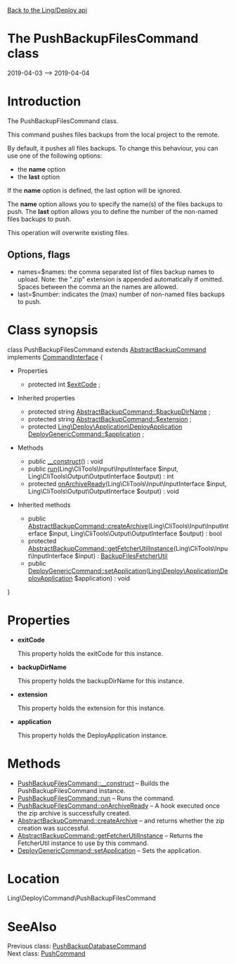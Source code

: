 [Back to the Ling/Deploy api](https://github.com/lingtalfi/Deploy/blob/master/doc/api/Ling/Deploy.md)



The PushBackupFilesCommand class
================
2019-04-03 --> 2019-04-04






Introduction
============

The PushBackupFilesCommand class.

This command pushes files backups from the local project to the remote.

By default, it pushes all files backups.
To change this behaviour, you can use one of the following options:

- the **name** option
- the **last** option

If the **name** option is defined, the last option will be ignored.

The **name** option allows you to specify the name(s) of the files backups to push.
The **last** option allows you to define the number of the non-named files backups to push.

This operation will overwrite existing files.



Options, flags
------------
- names=$names: the comma separated list of files backup names to upload. Note: the ".zip" extension is appended automatically if omitted.
Spaces between the comma an the names are allowed.
- last=$number: indicates the (max) number of non-named files backups to push.



Class synopsis
==============


class <span class="pl-k">PushBackupFilesCommand</span> extends [AbstractBackupCommand](https://github.com/lingtalfi/Deploy/blob/master/doc/api/Ling/Deploy/Command/AbstractBackupCommand.md) implements [CommandInterface](https://github.com/lingtalfi/CliTools/blob/master/doc/api/Ling/CliTools/Command/CommandInterface.md) {

- Properties
    - protected int [$exitCode](#property-exitCode) ;

- Inherited properties
    - protected string [AbstractBackupCommand::$backupDirName](#property-backupDirName) ;
    - protected string [AbstractBackupCommand::$extension](#property-extension) ;
    - protected [Ling\Deploy\Application\DeployApplication](https://github.com/lingtalfi/Deploy/blob/master/doc/api/Ling/Deploy/Application/DeployApplication.md) [DeployGenericCommand::$application](#property-application) ;

- Methods
    - public [__construct](https://github.com/lingtalfi/Deploy/blob/master/doc/api/Ling/Deploy/Command/PushBackupFilesCommand/__construct.md)() : void
    - public [run](https://github.com/lingtalfi/Deploy/blob/master/doc/api/Ling/Deploy/Command/PushBackupFilesCommand/run.md)(Ling\CliTools\Input\InputInterface $input, Ling\CliTools\Output\OutputInterface $output) : int
    - protected [onArchiveReady](https://github.com/lingtalfi/Deploy/blob/master/doc/api/Ling/Deploy/Command/PushBackupFilesCommand/onArchiveReady.md)(Ling\CliTools\Input\InputInterface $input, Ling\CliTools\Output\OutputInterface $output) : void

- Inherited methods
    - public [AbstractBackupCommand::createArchive](https://github.com/lingtalfi/Deploy/blob/master/doc/api/Ling/Deploy/Command/AbstractBackupCommand/createArchive.md)(Ling\CliTools\Input\InputInterface $input, Ling\CliTools\Output\OutputInterface $output) : bool
    - protected [AbstractBackupCommand::getFetcherUtilInstance](https://github.com/lingtalfi/Deploy/blob/master/doc/api/Ling/Deploy/Command/AbstractBackupCommand/getFetcherUtilInstance.md)(Ling\CliTools\Input\InputInterface $input) : [BackupFilesFetcherUtil](https://github.com/lingtalfi/Deploy/blob/master/doc/api/Ling/Deploy/Util/BackupFilesFetcherUtil.md)
    - public [DeployGenericCommand::setApplication](https://github.com/lingtalfi/Deploy/blob/master/doc/api/Ling/Deploy/Command/DeployGenericCommand/setApplication.md)([Ling\Deploy\Application\DeployApplication](https://github.com/lingtalfi/Deploy/blob/master/doc/api/Ling/Deploy/Application/DeployApplication.md) $application) : void

}




Properties
=============

- <span id="property-exitCode"><b>exitCode</b></span>

    This property holds the exitCode for this instance.
    
    

- <span id="property-backupDirName"><b>backupDirName</b></span>

    This property holds the backupDirName for this instance.
    
    

- <span id="property-extension"><b>extension</b></span>

    This property holds the extension for this instance.
    
    

- <span id="property-application"><b>application</b></span>

    This property holds the DeployApplication instance.
    
    



Methods
==============

- [PushBackupFilesCommand::__construct](https://github.com/lingtalfi/Deploy/blob/master/doc/api/Ling/Deploy/Command/PushBackupFilesCommand/__construct.md) &ndash; Builds the PushBackupFilesCommand instance.
- [PushBackupFilesCommand::run](https://github.com/lingtalfi/Deploy/blob/master/doc/api/Ling/Deploy/Command/PushBackupFilesCommand/run.md) &ndash; Runs the command.
- [PushBackupFilesCommand::onArchiveReady](https://github.com/lingtalfi/Deploy/blob/master/doc/api/Ling/Deploy/Command/PushBackupFilesCommand/onArchiveReady.md) &ndash; A hook executed once the zip archive is successfully created.
- [AbstractBackupCommand::createArchive](https://github.com/lingtalfi/Deploy/blob/master/doc/api/Ling/Deploy/Command/AbstractBackupCommand/createArchive.md) &ndash; and returns whether the zip creation was successful.
- [AbstractBackupCommand::getFetcherUtilInstance](https://github.com/lingtalfi/Deploy/blob/master/doc/api/Ling/Deploy/Command/AbstractBackupCommand/getFetcherUtilInstance.md) &ndash; Returns the FetcherUtil instance to use by this command.
- [DeployGenericCommand::setApplication](https://github.com/lingtalfi/Deploy/blob/master/doc/api/Ling/Deploy/Command/DeployGenericCommand/setApplication.md) &ndash; Sets the application.





Location
=============
Ling\Deploy\Command\PushBackupFilesCommand


SeeAlso
==============
Previous class: [PushBackupDatabaseCommand](https://github.com/lingtalfi/Deploy/blob/master/doc/api/Ling/Deploy/Command/PushBackupDatabaseCommand.md)<br>Next class: [PushCommand](https://github.com/lingtalfi/Deploy/blob/master/doc/api/Ling/Deploy/Command/PushCommand.md)<br>
